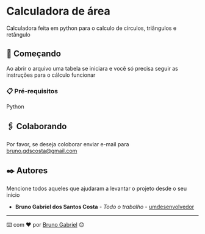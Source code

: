 # Calculadora de área

Calculadora feita em python para o calculo de círculos, triângulos e retângulo

## 🚀 Começando

Ao abrir o arquivo uma tabela se iniciara e você só precisa seguir as instruções para o cálculo funcionar

### 📋 Pré-requisitos

Python

## 🖇️ Colaborando

Por favor, se deseja coloborar enviar e-mail para bruno.gdscosta@gmail.com

## ✒️ Autores

Mencione todos aqueles que ajudaram a levantar o projeto desde o seu início

* **Bruno Gabriel dos Santos Costa** - *Todo o trabalho* - [umdesenvolvedor](https://github.com/Bruno-Gdos)

---
⌨️ com ❤️ por [Bruno Gabriel](https://github.com/Bruno-Gdos) 😊
